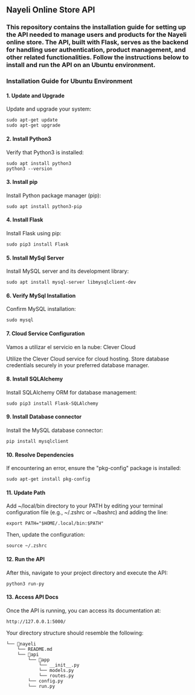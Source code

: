 ## Nayeli Online Store API

### This repository contains the installation guide for setting up the API needed to manage users and products for the Nayeli online store. The API, built with Flask, serves as the backend for handling user authentication, product management, and other related functionalities. Follow the instructions below to install and run the API on an Ubuntu environment.  

### Installation Guide for Ubuntu Environment   

#### 1. Update and Upgrade  
Update and upgrade your system:  
```
sudo apt-get update  
sudo apt-get upgrade
```

#### 2. Install Python3  
Verify that Python3 is installed:    
```
sudo apt install python3  
python3 --version
```

#### 3. Install pip  
Install Python package manager (pip):    
```
sudo apt install python3-pip  
```

#### 4. Install Flask  
Install Flask using pip:    
```
sudo pip3 install Flask  
```

#### 5. Install MySql Server  
Install MySQL server and its development library:    
```
sudo apt install mysql-server libmysqlclient-dev  
```

#### 6. Verify MySql Installation  
Confirm MySQL installation:    
```
sudo mysql
```

#### 7. Cloud Service Configuration  
Vamos a utilizar el servicio en la nube: Clever Cloud

Utilize the Clever Cloud service for cloud hosting. Store database credentials securely in your preferred database manager.  


#### 8. Install SQLAlchemy  
Install SQLAlchemy ORM for database management:  
``` 
sudo pip3 install Flask-SQLAlchemy
```

#### 9. Install Database connector  
Install the MySQL database connector:  
``` 
pip install mysqlclient  
```

#### 10. Resolve Dependencies  
If encountering an error, ensure the "pkg-config" package is installed:   
```
sudo apt-get install pkg-config
```

#### 11. Update Path  
Add ~/local/bin directory to your PATH by editing your terminal configuration file (e.g., ~/.zshrc or ~/bashrc) and adding the line:    
```
export PATH="$HOME/.local/bin:$PATH"
```

Then, update the configuration:    
```
source ~/.zshrc
```

#### 12. Run the API  
After this, navigate to your project directory and execute the API:  

```
python3 run-py
```  

#### 13. Access API Docs  
Once the API is running, you can access its documentation at:    
```
http://127.0.0.1:5000/
```

Your directory structure should resemble the following:  

```
└── 📁nayeli
    └── README.md
    └── 📁api
        └── 📁app
            └── __init__.py
            └── models.py
            └── routes.py
        └── config.py
        └── run.py
```
